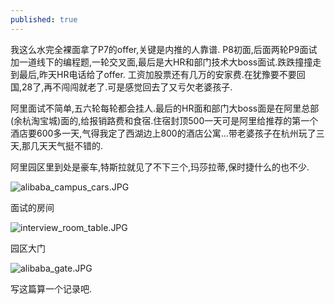 ```yaml
---
published: true
---
```

我这么水完全裸面拿了P7的offer,关键是内推的人靠谱.
P8初面,后面两轮P9面试加一道线下的编程题,一轮交叉面,最后是大HR和部门技术大boss面试.跌跌撞撞走到最后,昨天HR电话给了offer. 工资加股票还有几万的安家费.在犹豫要不要回国,28了,再不闯闯就老了.可是感觉回去了又亏欠老婆孩子.

阿里面试不简单,五六轮每轮都会挂人.最后的HR面和部门大boss面是在阿里总部(余杭淘宝城)面的,给报销路费和食宿.住宿封顶500一天可是阿里给推荐的第一个酒店要600多一天,气得我定了西湖边上800的酒店公寓...带老婆孩子在杭州玩了三天,那几天天气挺不错的.

阿里园区里到处是豪车,特斯拉就见了不下三个,玛莎拉蒂,保时捷什么的也不少.

![alibaba_campus_cars.JPG]({{site.baseurl}}/images/alibaba_campus_cars.JPG)


面试的房间

![interview_room_table.JPG]({{site.baseurl}}/images/interview_room_table.JPG)


园区大门

![alibaba_gate.JPG]({{site.baseurl}}/images/alibaba_gate.JPG)

写这篇算一个记录吧.
